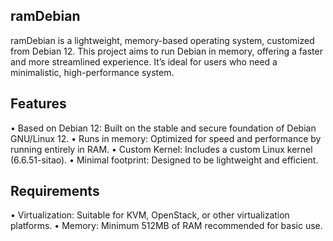 ## ramDebian

ramDebian is a lightweight, memory-based operating system, customized from Debian 12. This project aims to run Debian in memory, offering a faster and more streamlined experience. It’s ideal for users who need a minimalistic, high-performance system.

## Features
• Based on Debian 12: Built on the stable and secure foundation of Debian GNU/Linux 12.
• Runs in memory: Optimized for speed and performance by running entirely in RAM.
• Custom Kernel: Includes a custom Linux kernel (6.6.51-sitao).
• Minimal footprint: Designed to be lightweight and efficient.

## Requirements
• Virtualization: Suitable for KVM, OpenStack, or other virtualization platforms.
• Memory: Minimum 512MB of RAM recommended for basic use.

